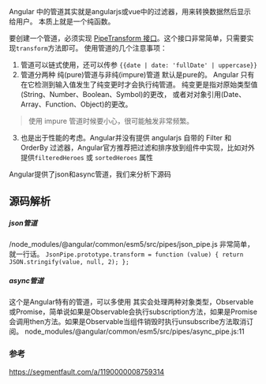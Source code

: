 Angular 中的管道其实就是angularjs或vue中的过滤器，用来转换数据然后显示给用户。
本质上就是一个纯函数。

要创建一个管道，必须实现 [PipeTransform 接口](https://angular.cn/api/core/PipeTransform)。这个接口非常简单，只需要实现`transform`方法即可。
使用管道的几个注意事项：
1. 管道可以链式使用，还可以传参
`{{date | date: 'fullDate' | uppercase}}`
2. 管道分两种 纯(pure)管道与非纯(impure)管道
默认是pure的。
Angular 只有在它检测到输入值发生了纯变更时才会执行纯管道。 纯变更是指对原始类型值(String、Number、Boolean、Symbol)的更改， 或者对对象引用(Date、Array、Function、Object)的更改。
> 使用 impure 管道时候要小心，很可能触发非常频繁。
3. 也是出于性能的考虑。Angular并没有提供 angularjs 自带的 Filter 和 OrderBy 过滤器，Angular官方推荐把过滤和排序放到组件中实现，比如对外提供`filteredHeroes` 或 `sortedHeroes` 属性

Angular提供了json和async管道，我们来分析下源码
## 源码解析
##### json管道
/node_modules/@angular/common/esm5/src/pipes/json_pipe.js
非常简单，就一行话。
`JsonPipe.prototype.transform = function (value) { return JSON.stringify(value, null, 2); };`

##### async管道
这个是Angular特有的管道，可以多使用
其实会处理两种对象类型，Observable或Promise，简单说如果是Observable会执行subscription方法，如果是Promise会调用then方法。如果是Observable当组件销毁时执行unsubscribe方法取消订阅。
node_modules/@angular/common/esm5/src/pipes/async_pipe.js:11

### 参考
https://segmentfault.com/a/1190000008759314


